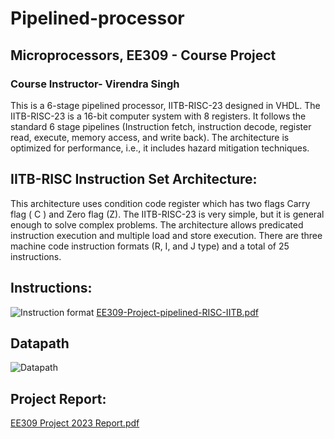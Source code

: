 # Pipelined-processor

## Microprocessors, EE309 - Course Project
### Course Instructor- Virendra Singh 

This is a 6-stage pipelined processor, IITB-RISC-23 designed in VHDL. The IITB-RISC-23 is a 16-bit computer system with 8 registers. 
It follows the standard 6 stage pipelines (Instruction fetch, instruction decode, register read, execute, memory access, and write back). The architecture is optimized for performance, i.e., it includes hazard mitigation techniques.

## IITB-RISC Instruction Set Architecture: 
This architecture uses condition code register which has two flags Carry flag ( C ) and Zero flag (Z). The IITB-RISC-23 is very simple, but it is general enough to solve complex problems. The architecture allows predicated instruction execution and multiple load and store execution. There are three machine code instruction formats (R, I, and J type) and a total of 25 instructions.

## Instructions:
![Instruction format](https://github.com/agaparna2468/Pipelined-processor/assets/98680990/44018b78-1dcf-465e-b1f4-ea9f3ed92fcf)
[EE309-Project-pipelined-RISC-IITB.pdf](https://github.com/agaparna2468/Pipelined-processor/files/11486318/EE309-Project-pipelined-RISC-IITB.pdf)

## Datapath
![Datapath](https://github.com/agaparna2468/Pipelined-processor/assets/98680990/006f9a11-2890-4ec9-a4b7-e3ff73f6c2c9)

## Project Report:
[EE309 Project 2023 Report.pdf](https://github.com/agaparna2468/Pipelined-processor/files/11486258/EE309.Project.2023.Report.pdf)

